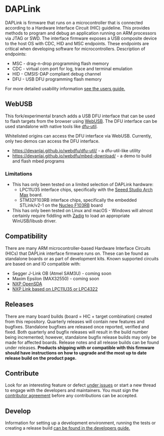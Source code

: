 # DAPLink
DAPLink is firmware that runs on a microcontroller that is connected according to a Hardware Interface Circuit (HIC) guideline. This provides methods to program and debug an application running on ARM processors via JTAG or SWD. The interface firmware exposes a USB composite device to the host OS with CDC, HID and MSC endpoints. These endpoints are critical when developing software for microcontrollers. Description of endpoints:
* MSC - drag-n-drop programming flash memory
* CDC - virtual com port for log, trace and terminal emulation
* HID - CMSIS-DAP compliant debug channel
* DFU - USB DFU programming flash memory

For more detailed usability information [see the users guide.](docs/USERS-GUIDE.md)

## WebUSB
This fork/experimental branch adds a USB DFU interface that can be used to flash targets from the browser using [WebUSB](https://wicg.github.io/webusb/). The DFU interface can be used standalone with native tools like [dfu-util](http://dfu-util.sourceforge.net/).

Whitelisted origins can access the DFU interface via WebUSB. Currently, only two demos can access the DFU interface.
* https://devanlai.github.io/webdfu/dfu-util/ - a dfu-util-like utility
* https://devanlai.github.io/webdfu/mbed-download/ - a demo to build and flash mbed programs

### Limitations
* This has only been tested on a limited selection of DAPLink hardware:
  * LPC11U35 interface chips, specifically with the [Seeed Studio Arch Max](https://www.seeedstudio.com/Arch-Max-v1.1-p-2632.html) board.
  * STM32F103RB interface chips, specifically the embedded STLink/v2-1 on the [Nucleo F103RB](http://www.st.com/en/evaluation-tools/nucleo-f103rb.html) board
* This has only been tested on Linux and macOS - Windows will almost certainly require fiddling with [Zadig](http://zadig.akeo.ie/) to load an appropriate WinUSB/libusb driver.

## Compatibility
There are many ARM microcontroller-based Hardware Interface Circuits (HICs) that DAPLink interface firmware runs on. These can be found as standalone boards or as part of development kits. Known supported circuits are based on and IO compatible with:
* Segger J-Link OB (Atmel SAM3U) - coming soon
* Maxim Epsilon (MAX32550) - coming soon
* [NXP OpenSDA](http://www.nxp.com/products/software-and-tools/run-time-software/kinetis-software-and-tools/ides-for-kinetis-mcus/opensda-serial-and-debug-adapter:OPENSDA)
* [NXP Link based on LPC11U35 or LPC4322](https://www.lpcware.com/LPCXpressoBoards)

## Releases
There are many board builds (board = HIC + target combination) created from this repository. Quarterly releases will contain new features and bugfixes. Standalone bugfixes are released once reported, verified and fixed. Both quarterly and bugfix releases will result in the build number being incremented; however, standalone bugfix release builds may only be made for affected boards. Release notes and all release builds can be found under releases. **Products shipping with or compatible with this firmware should have instructions on how to upgrade and the most up to date release build on the product page.**

## Contribute
Look for an interesting feature or defect [under issues](https://github.com/mbedmicro/DAPLink/issues) or start a new thread to engage with the developers and maintainers. You must sign the [contributor agreement](https://developer.mbed.org/contributor_agreement/) before any contributions can be accepted.

## Develop
Information for setting up a development environment, running the tests or creating a release build [can be found in the developers guide.](docs/DEVELOPERS-GUIDE.md)
